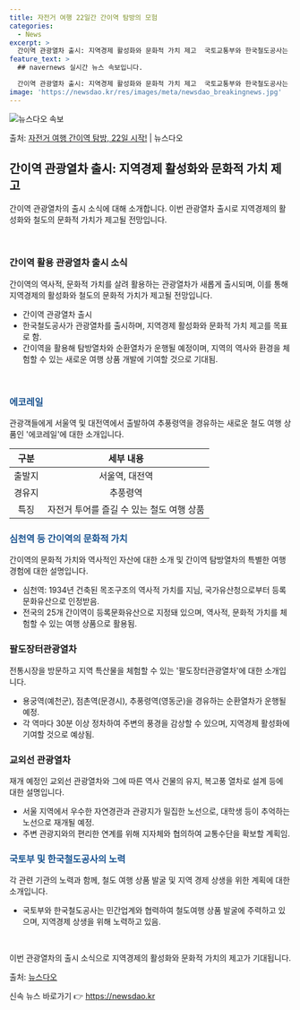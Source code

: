 ```yaml
---
title: 자전거 여행 22일간 간이역 탐방의 모험
categories:
  - News
excerpt: >
  간이역 관광열차 출시: 지역경제 활성화와 문화적 가치 제고  국토교통부와 한국철도공사는 지역경제 활성화와 철…
feature_text: >
  ## navernews 실시간 뉴스 속보입니다.

  간이역 관광열차 출시: 지역경제 활성화와 문화적 가치 제고  국토교통부와 한국철도공사는 지역경제 활성화와 철…
image: 'https://newsdao.kr/res/images/meta/newsdao_breakingnews.jpg'
---
```


![뉴스다오 속보](https://newsdao.kr/res/images/meta/newsdao_breakingnews.jpg)

<p>출처: <a href="https://newsdao.kr/4335" rel="dofollow">자전거 여행 간이역 탐방, 22일 시작!</a> | 뉴스다오</p>

<h2 data-ke-size="size26">간이역 관광열차 출시: 지역경제 활성화와 문화적 가치 제고</h2>
간이역 관광열차의 출시 소식에 대해 소개합니다. 이번 관광열차 출시로 지역경제의 활성화와 철도의 문화적 가치가 제고될 전망입니다.

<p data-ke-size="size16">&nbsp;</p>

<h3>간이역 활용 관광열차 출시 소식</h3>
간이역의 역사적, 문화적 가치를 살려 활용하는 관광열차가 새롭게 출시되며, 이를 통해 지역경제의 활성화와 철도의 문화적 가치가 제고될 전망입니다.

<ul>
<li>간이역 관광열차 출시</li>
<li>한국철도공사가 관광열차를 출시하며, 지역경제 활성화와 문화적 가치 제고를 목표로 함.</li>
<li>간이역을 활용해 탐방열차와 순환열차가 운행될 예정이며, 지역의 역사와 환경을 체험할 수 있는 새로운 여행 상품 개발에 기여할 것으로 기대됨.</li>
</ul>

<p data-ke-size="size16">&nbsp;</p>

<h3><span style="color: #1a5490;">에코레일</span></h3>
관광객들에게 서울역 및 대전역에서 출발하여 추풍령역을 경유하는 새로운 철도 여행 상품인 '에코레일'에 대한 소개입니다.

<table>
<thead>
<tr>
<th style="text-align: center;">구분</th>
<th style="text-align: center;">세부 내용</th>
</tr>
</thead>
<tbody>
<tr>
<td style="text-align: center;">출발지</td>
<td style="text-align: center;">서울역, 대전역</td>
</tr>
<tr>
<td style="text-align: center;">경유지</td>
<td style="text-align: center;">추풍령역</td>
</tr>
<tr>
<td style="text-align: center;">특징</td>
<td style="text-align: center;">자전거 투어를 즐길 수 있는 철도 여행 상품</td>
</tr>
</tbody>
</table>

<h3><span style="color: #1a5490;">심천역 등 간이역의 문화적 가치</span></h3>
간이역의 문화적 가치와 역사적인 자산에 대한 소개 및 간이역 탐방열차의 특별한 여행 경험에 대한 설명입니다.

<ul>
<li>심천역: 1934년 건축된 목조구조의 역사적 가치를 지님, 국가유산청으로부터 등록문화유산으로 인정받음.</li>
<li>전국의 25개 간이역이 등록문화유산으로 지정돼 있으며, 역사적, 문화적 가치를 체험할 수 있는 여행 상품으로 활용됨.</li>
</ul>

<h3>팔도장터관광열차</h3>
전통시장을 방문하고 지역 특산물을 체험할 수 있는 '팔도장터관광열차'에 대한 소개입니다.

<ul>
<li>용궁역(예천군), 점촌역(문경시), 추풍령역(영동군)을 경유하는 순환열차가 운행될 예정.</li>
<li>각 역마다 30분 이상 정차하여 주변의 풍경을 감상할 수 있으며, 지역경제 활성화에 기여할 것으로 예상됨.</li>
</ul>

<h3>교외선 관광열차</h3>
재개 예정인 교외선 관광열차와 그에 따른 역사 건물의 유지, 복고풍 열차로 설계 등에 대한 설명입니다.

<ul>
<li>서울 지역에서 우수한 자연경관과 관광지가 밀집한 노선으로, 대학생 등이 추억하는 노선으로 재개될 예정.</li>
<li>주변 관광지와의 편리한 연계를 위해 지자체와 협의하여 교통수단을 확보할 계획임.</li>
</ul>

<h3><span style="color: #1a5490;">국토부 및 한국철도공사의 노력</span></h3>
각 관련 기관의 노력과 함께, 철도 여행 상품 발굴 및 지역 경제 상생을 위한 계획에 대한 소개입니다.

<ul>
<li>국토부와 한국철도공사는 민간업계와 협력하여 철도여행 상품 발굴에 주력하고 있으며, 지역경제 상생을 위해 노력하고 있음.</li>
</ul>

<p data-ke-size="size16">&nbsp;</p>

이번 관광열차의 출시 소식으로 지역경제의 활성화와 문화적 가치의 제고가 기대됩니다.

출처: <a href="https://newsdao.kr/4335">뉴스다오</a> 

신속 뉴스 바로가기 👉 <a href="https://newsdao.kr" rel="dofollow">https://newsdao.kr</a>


